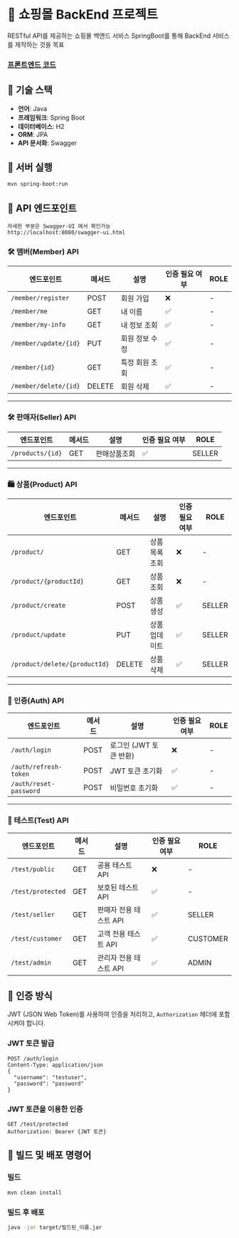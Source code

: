# 📌 쇼핑몰 BackEnd 프로젝트

RESTful API를 제공하는 쇼핑몰 백엔드 서비스
SpringBoot를 통해 BackEnd 서비스를 제작하는 것을 목표

### [프론트엔드 코드](https://github.com/asa9874/shoppingmall-frontend)

## 📌 기술 스택

- **언어**: Java
- **프레임워크**: Spring Boot
- **데이터베이스**: H2
- **ORM**: JPA
- **API 문서화**: Swagger

## 📍 서버 실행

```sh
mvn spring-boot:run
```

## 📍 API 엔드포인트
```
자세한 부분은 Swagger-UI 에서 확인가능 
http://localhost:8080/swagger-ui.html
```

### 🛠 맴버(Member) API
| 엔드포인트 | 메서드 | 설명 | 인증 필요 여부 | ROLE |
|------------|--------|------|------|------|
| `/member/register` | POST | 회원 가입 | ❌ | - |
| `/member/me` | GET | 내 이름| ✅ | - |
| `/member/my-info` | GET | 내 정보 조회 | ✅ | - |
| `/member/update/{id}` | PUT | 회원 정보 수정 | ✅ | - |
| `/member/{id}` | GET | 특정 회원 조회 | ✅ | - |
| `/member/delete/{id}` | DELETE | 회원 삭제 | ✅ | - |
---
### 🛠 판매자(Seller) API
| 엔드포인트 | 메서드 | 설명 | 인증 필요 여부 | ROLE |
|------------|--------|------|------|------|
| `/products/{id}` | GET | 판매상품조회 | ✅ | SELLER |

---
### 🛍 상품(Product) API
| 엔드포인트 | 메서드 | 설명 | 인증 필요 여부 | ROLE |
|------------|--------|------|------|--------|
| `/product/` | GET | 상품 목록 조회 | ❌ | - |
| `/product/{productId}` | GET | 상품 조회 | ❌ | - |
| `/product/create` | POST | 상품 생성 | ✅ | SELLER |
| `/product/update` | PUT | 상품 업데이트 | ✅ | SELLER |
| `/product/delete/{productId}` | DELETE | 상품 삭제 | ✅ | SELLER |

---

### 🔑 인증(Auth) API
| 엔드포인트 | 메서드 | 설명 | 인증 필요 여부 | ROLE |
|------------|--------|------|------|--------|
| `/auth/login` | POST | 로그인 (JWT 토큰 반환) | ❌ | - |
| `/auth/refresh-token` | POST | JWT 토큰 초기화 | ✅ | - |
| `/auth/reset-password` | POST | 비밀번호 초기화 | ✅ | - |

---
### 🧪 테스트(Test) API 
| 엔드포인트 | 메서드 | 설명 | 인증 필요 여부 | ROLE |
|------------|--------|------|------|--------|
| `/test/public` | GET | 공용 테스트 API | ❌ | - |
| `/test/protected` | GET | 보호된 테스트 API | ✅ | - |
| `/test/seller` | GET | 판매자 전용 테스트 API | ✅ | SELLER |
| `/test/customer` | GET | 고객 전용 테스트 API | ✅ | CUSTOMER |
| `/test/admin` | GET | 관리자 전용 테스트 API | ✅ | ADMIN |


## 📌 인증 방식

JWT (JSON Web Token)를 사용하여 인증을 처리하고,
`Authorization` 헤더에 포함시켜야 합니다.

### JWT 토큰 발급
```http
POST /auth/login
Content-Type: application/json
{
  "username": "testuser",
  "password": "password"
}
```

### JWT 토큰을 이용한 인증

```http
GET /test/protected
Authorization: Bearer {JWT 토큰}
```

## 📌 빌드 및 배포 명령어
### 빌드
```sh
mvn clean install
```
### 빌드 후 배포
```sh
java -jar target/빌드된_이름.jar
```